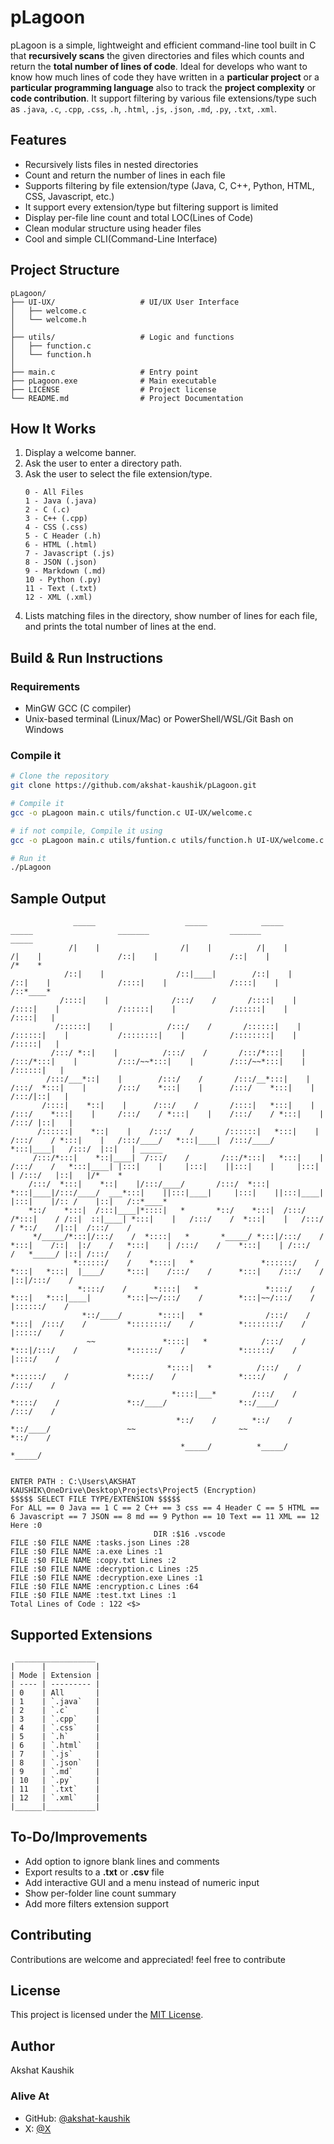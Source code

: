 # pLagoon 

pLagoon is a simple, lightweight and efficient command-line tool built in C that **recursively scans** the given directories and files which counts and return the **total number of lines of code**. Ideal for develops who want to know how much lines of code they have written in a **particular project** or a **particular programming language** also to track the **project complexity** or **code contribution**. It support filtering by various file extensions/type such as `.java`, `.c`, `.cpp`, `.css`, `.h`, `.html`, `.js`, `.json`, `.md`, `.py`, `.txt`, `.xml`.

## Features

- Recursively lists files in nested directories
- Count and return the number of lines in each file
- Supports filtering by file extension/type (Java, C, C++, Python, HTML, CSS, Javascript, etc.)
- It support every extension/type but filtering support is limited
- Display per-file line count and total LOC(Lines of Code)
- Clean modular structure using header files
- Cool and simple CLI(Command-Line Interface)

## Project Structure

```
pLagoon/
├── UI-UX/                   # UI/UX User Interface
│   ├── welcome.c
│   └── welcome.h
│
├── utils/                   # Logic and functions
│   ├── function.c
│   └── function.h
│
├── main.c                   # Entry point 
├── pLagoon.exe              # Main executable
├── LICENSE                  # Project license
└── README.md                # Project Documentation
```

## How It Works

1. Display a welcome banner.
2. Ask the user to enter a directory path.
3. Ask the user to select the file extension/type.
    ```
    0 - All Files
    1 - Java (.java)
    2 - C (.c)
    3 - C++ (.cpp)
    4 - CSS (.css)
    5 - C Header (.h)
    6 - HTML (.html)
    7 - Javascript (.js)
    8 - JSON (.json)
    9 - Markdown (.md)
    10 - Python (.py)
    11 - Text (.txt)
    12 - XML (.xml)
    ```
4. Lists matching files in the directory, show number of lines for each file, and prints the total number of lines at the end.

## Build & Run Instructions

### Requirements

- MinGW GCC (C compiler)
- Unix-based terminal (Linux/Mac) or PowerShell/WSL/Git Bash on Windows

### Compile it

```bash
# Clone the repository
git clone https://github.com/akshat-kaushik/pLagoon.git

# Compile it
gcc -o pLagoon main.c utils/function.c UI-UX/welcome.c 

# if not compile, Compile it using
gcc -o pLagoon main.c utils/funtion.c utils/function.h UI-UX/welcome.c UI-UX/welcome.h

# Run it
./pLagoon
```

## Sample Output

```
              _____                    _____            _____                    _____                   _______                  _______                   _____
             /|    |                  /|    |          /|    |                  /|    |                 /::|    |                /::|    |                 /*    *
            /::|    |                /::|____|        /::|    |                /::|    |               /::::|    |              /::::|    |               /::*____*
           /::::|    |              /:::/    /       /::::|    |              /::::|    |             /::::::|    |            /::::::|    |             /::::|   |
          /::::::|    |            /:::/    /       /::::::|    |            /::::::|    |           /::::::::|    |          /::::::::|    |           /:::::|   |
         /:::/ *::|    |          /:::/    /       /:::/*:::|    |          /:::/*:::|    |         /:::/~~*:::|    |        /:::/~~*:::|    |         /::::::|   |
        /:::/___*::|    |        /:::/    /       /:::/__*:::|    |        /:::/  *:::|    |       /:::/    *:::|    |      /:::/    *:::|    |       /:::/|::|   |
       /::::|    *::|    |      /:::/    /       /::::|   *:::|    |      /:::/    *:::|    |     /:::/    / *:::|    |    /:::/    / *:::|    |     /:::/ |::|   |
      /::::::|    *::|    |    /:::/    /       /::::::|   *:::|    |    /:::/    / *:::|    |   /:::/____/   *:::|____|  /:::/____/   *:::|____|   /:::/  |::|   | _____
     /:::/*:::|    *::|____|  /:::/    /       /:::/*:::|   *:::|    |  /:::/    /   *:::|____| |:::|    |     |:::|    ||:::|    |     |:::|    | /:::/   |::|   |/*    *        
    /:::/  *:::|    *::|    |/:::/____/       /:::/  *:::|   *:::|____|/:::/____/  ___*:::|    ||:::|____|     |:::|    ||:::|____|     |:::|    |/:: /    |::|   /::*____*       
    *::/    *:::|  /:::|____|*::::|   *       *::/    *:::|  /:::/    /*:::|    / /::|  ::|____| *:::|    |   /:::/    /  *:::|    |   /:::/    / *::/    /|::|  /:::/    /       
     */_____/*:::|/:::/    /  *::::|   *       *_____/ *:::|/:::/    /  *:::|    /::|  |:/    /   *:::|    | /:::/    /    *:::|    | /:::/    /   *_____/ |::| /:::/    /        
              *::::::/    /    *::::|   *               *::::::/    /    *:::|   *:::|  |____/     *:::|    /:::/    /      *:::|    /:::/    /            |::|/:::/    /
               *::::/    /      *::::|   *               *::::/    /      *:::|   *:::|____|        *:::|~~/:::/    /        *:::|~~/:::/    /             |::::::/    /
                *::/____/        *::::|   *              /:::/    /        *:::|  /:::/    /         *::::::::/    /          *::::::::/    /              |:::::/    /
                 ~~               *::::|   *            /:::/    /          *:::|/:::/    /           *::::::/    /            *::::::/    /               |::::/    /
                                   *::::|   *          /:::/    /            *::::::/    /             *::::/    /              *::::/    /                /:::/    /
                                    *::::|___*        /:::/    /              *::::/    /               *::/____/                *::/____/                /:::/    /
                                     *::/    /        *::/    /                *::/____/                 ~~                       ~~                      *::/    /
                                      *_____/          *_____/                                                                                             *_____/


ENTER PATH : C:\Users\AKSHAT KAUSHIK\OneDrive\Desktop\Projects\Project5 (Encryption)
$$$$$ SELECT FILE TYPE/EXTENSION $$$$$
For ALL == 0 Java == 1 C == 2 C++ == 3 css == 4 Header C == 5 HTML == 6 Javascript == 7 JSON == 8 md == 9 Python == 10 Text == 11 XML == 12 
Here :0
                                DIR :$16 .vscode
FILE :$0 FILE NAME :tasks.json Lines :28
FILE :$0 FILE NAME :a.exe Lines :1
FILE :$0 FILE NAME :copy.txt Lines :2
FILE :$0 FILE NAME :decryption.c Lines :25
FILE :$0 FILE NAME :decryption.exe Lines :1
FILE :$0 FILE NAME :encryption.c Lines :64
FILE :$0 FILE NAME :test.txt Lines :1
Total Lines of Code : 122 <$>
```

## Supported Extensions

```
 __________________
|      |           |
| Mode | Extension |
| ---- | --------- |
| 0    | All       |
| 1    | `.java`   |
| 2    | `.c`      |
| 3    | `.cpp`    |
| 4    | `.css`    |
| 5    | `.h`      |
| 6    | `.html`   |
| 7    | `.js`     |
| 8    | `.json`   |
| 9    | `.md`     |
| 10   | `.py`     |
| 11   | `.txt`    |
| 12   | `.xml`    |
|______|___________|
```

## To-Do/Improvements

- Add option to ignore blank lines and comments
- Export results to a **.txt** or **.csv** file
- Add interactive GUI and a menu instead of numeric input
- Show per-folder line count summary
- Add more filters extension support

## Contributing

Contributions are welcome and appreciated! feel free to contribute

## License

This project is licensed under the [MIT License](LICENSE).

## Author

Akshat Kaushik

### Alive At

- GitHub: [@akshat-kaushik](https://github.com/akshat-kaushik)
- X: [@X](https://x.com/kaushk_akshat)